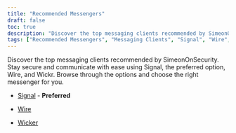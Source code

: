 ```yaml
---
title: "Recommended Messengers"
draft: false
toc: true
description: "Discover the top messaging clients recommended by SimeonOnSecurity. Stay secure and communicate with ease using Signal, the preferred option, Wire, and Wickr. Browse through the options and choose the right messenger for you."
tags: ["Recommended Messengers", "Messaging Clients", "Signal", "Wire", "Wicker", "SimeonOnSecurity", "Privacy-focused messaging", "Encrypted messaging"]
---
```


Discover the top messaging clients recommended by SimeonOnSecurity. Stay secure and communicate with ease using Signal, the preferred option, Wire, and Wickr. Browse through the options and choose the right messenger for you.

- [Signal](https://www.signal.org/) - **Preferred**

- [Wire](https://wire.com/en/)

- [Wicker](https://wickr.com/)